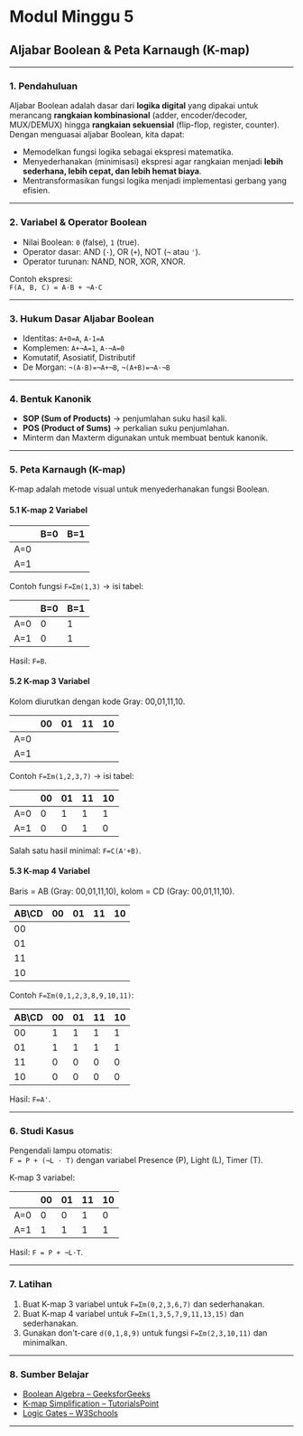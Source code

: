
# Modul Minggu 5
## Aljabar Boolean & Peta Karnaugh (K-map)

---

### 1. Pendahuluan

Aljabar Boolean adalah dasar dari **logika digital** yang dipakai untuk merancang **rangkaian kombinasional** (adder, encoder/decoder, MUX/DEMUX) hingga **rangkaian sekuensial** (flip-flop, register, counter). Dengan menguasai aljabar Boolean, kita dapat:
- Memodelkan fungsi logika sebagai ekspresi matematika.
- Menyederhanakan (minimisasi) ekspresi agar rangkaian menjadi **lebih sederhana, lebih cepat, dan lebih hemat biaya**.
- Mentransformasikan fungsi logika menjadi implementasi gerbang yang efisien.

---

### 2. Variabel & Operator Boolean

- Nilai Boolean: `0` (false), `1` (true).
- Operator dasar: AND (`·`), OR (`+`), NOT (`¬` atau `'`).
- Operator turunan: NAND, NOR, XOR, XNOR.

Contoh ekspresi:  
`F(A, B, C) = A·B + ¬A·C`

---

### 3. Hukum Dasar Aljabar Boolean

- Identitas: `A+0=A`, `A·1=A`  
- Komplemen: `A+¬A=1`, `A·¬A=0`  
- Komutatif, Asosiatif, Distributif  
- De Morgan: `¬(A·B)=¬A+¬B`, `¬(A+B)=¬A·¬B`  

---

### 4. Bentuk Kanonik

- **SOP (Sum of Products)** → penjumlahan suku hasil kali.  
- **POS (Product of Sums)** → perkalian suku penjumlahan.  
- Minterm dan Maxterm digunakan untuk membuat bentuk kanonik.

---

### 5. Peta Karnaugh (K-map)

K-map adalah metode visual untuk menyederhanakan fungsi Boolean.

#### 5.1 K-map 2 Variabel

|     | B=0 | B=1 |
|-----|-----|-----|
| A=0 |     |     |
| A=1 |     |     |

Contoh fungsi `F=Σm(1,3)` → isi tabel:

|     | B=0 | B=1 |
|-----|-----|-----|
| A=0 |  0  |  1  |
| A=1 |  0  |  1  |

Hasil: `F=B`.

#### 5.2 K-map 3 Variabel

Kolom diurutkan dengan kode Gray: 00,01,11,10.

|     | 00 | 01 | 11 | 10 |
|-----|----|----|----|----|
| A=0 |    |    |    |    |
| A=1 |    |    |    |    |

Contoh `F=Σm(1,2,3,7)` → isi tabel:

|     | 00 | 01 | 11 | 10 |
|-----|----|----|----|----|
| A=0 |  0 |  1 |  1 |  1 |
| A=1 |  0 |  0 |  1 |  0 |

Salah satu hasil minimal: `F=C(A'+B)`.

#### 5.3 K-map 4 Variabel

Baris = AB (Gray: 00,01,11,10), kolom = CD (Gray: 00,01,11,10).

| AB\CD | 00 | 01 | 11 | 10 |
|-------|----|----|----|----|
| 00    |    |    |    |    |
| 01    |    |    |    |    |
| 11    |    |    |    |    |
| 10    |    |    |    |    |

Contoh `F=Σm(0,1,2,3,8,9,10,11)`:

| AB\CD | 00 | 01 | 11 | 10 |
|-------|----|----|----|----|
| 00    |  1 |  1 |  1 |  1 |
| 01    |  1 |  1 |  1 |  1 |
| 11    |  0 |  0 |  0 |  0 |
| 10    |  0 |  0 |  0 |  0 |

Hasil: `F=A'`.

---

### 6. Studi Kasus

Pengendali lampu otomatis:  
`F = P + (¬L · T)` dengan variabel Presence (P), Light (L), Timer (T).

K-map 3 variabel:

|     | 00 | 01 | 11 | 10 |
|-----|----|----|----|----|
| A=0 |  0 |  0 |  1 |  0 |
| A=1 |  1 |  1 |  1 |  1 |

Hasil: `F = P + ¬L·T`.

---

### 7. Latihan

1. Buat K-map 3 variabel untuk `F=Σm(0,2,3,6,7)` dan sederhanakan.  
2. Buat K-map 4 variabel untuk `F=Σm(1,3,5,7,9,11,13,15)` dan sederhanakan.  
3. Gunakan don't-care `d(0,1,8,9)` untuk fungsi `F=Σm(2,3,10,11)` dan minimalkan.  

---

### 8. Sumber Belajar

- [Boolean Algebra – GeeksforGeeks](https://www.geeksforgeeks.org/boolean-algebra/)  
- [K-map Simplification – TutorialsPoint](https://www.tutorialspoint.com/digital_electronics/digital_electronics_k_map.htm)  
- [Logic Gates – W3Schools](https://www.w3schools.in/digital-electronics/logic-gates)  

---
